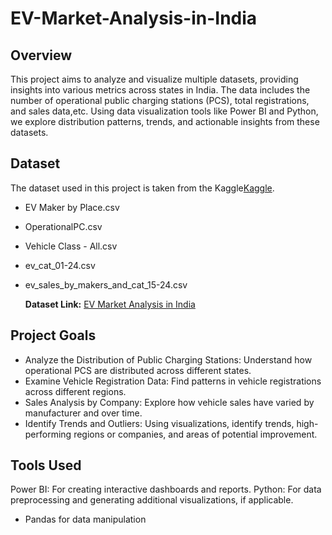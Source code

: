 # EV-Market-Analysis-in-India

## Overview
This project aims to analyze and visualize multiple datasets, providing insights into various metrics across states in India. The data includes the number of operational public charging stations (PCS), total registrations, and sales data,etc. Using data visualization tools like Power BI and Python, we explore distribution patterns, trends, and actionable insights from these datasets.

## Dataset
The dataset used in this project is taken from the Kaggle[Kaggle](https://www.kaggle.com/). 
- EV Maker by Place.csv

- OperationalPC.csv

- Vehicle Class - All.csv

- ev_cat_01-24.csv

- ev_sales_by_makers_and_cat_15-24.csv

  **Dataset Link:** [EV Market Analysis in India](https://www.kaggle.com/datasets/srinrealyf/india-ev-market-data)

 ## Project Goals
- Analyze the Distribution of Public Charging Stations: Understand how operational PCS are distributed across different states.
- Examine Vehicle Registration Data: Find patterns in vehicle registrations across different regions.
- Sales Analysis by Company: Explore how vehicle sales have varied by manufacturer and over time.
- Identify Trends and Outliers: Using visualizations, identify trends, high-performing regions or companies, and areas of potential improvement.
## Tools Used
Power BI: For creating interactive dashboards and reports.
Python: For data preprocessing and generating additional visualizations, if applicable.
- Pandas for data manipulation


